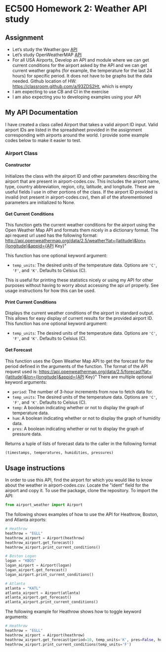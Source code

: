 # EC500 Homework 2: Weather API study

## Assignment
* Let’s study the Weather.gov [API](https://www.weather.gov/documentation/services-web-api)
* Let’s study OpenWeatherMAP [API](https://openweathermap.org/api)
* For all USA Airports, Develop an API and module where we can get current conditions for the airport asked by the API and we can get current weather graphs (for example, the temperature for the last 24 hours) for specific period.  It does not have to be graphs but the data needed.
Github location of HW:  https://classroom.github.com/a/93ZDS2Ht, which is empty
* I am expecting to use CB and CI in the exercise
* I am also expecting you to developing examples using your API

## My API Documentation
I have created a class called Airport that takes a valid airport ID input. Valid airport IDs are listed in the spreadsheet provided in the assignment corresponding with airports around the world. I provide some example codes below to make it easier to test.

### Airport Class ###

#### Constructor
Initializes the class with the airport ID and other parameters describing the airport that are present in airport-codes.csv. This includes the airport name, type, country abbreviation, region, city, latitude, and longitude. These are useful fields I use in other portions of the class. If the airport ID provided is invalid (not present in airport-codes.csv), then all of the aforementioned parameters are initialized to None.

#### Get Current Conditions
This function gets the current weather conditions for the airport using the Open Weather Map API and formats them nicely in a dictionary format. The api request url used has the following format:
http://api.openweathermap.org/data/2.5/weather?lat={latitude}&lon={longitude}&appid={API Key}"

This function has one optional keyword argument:
* `temp_units`: The desired units of the temperature data. Options are `'C'`, `'F'`, and `'K'`. Defaults to Celsius (C).

This is useful for printing these statistics nicely or using my API for other purposes without having to worry about accessing the api url properly. See usage instructions for how this can be used.

#### Print Current Conditions
Displays the current weather conditions of the airport in standard output. This allows for easy display of current results for the provided airport ID. This function has one optional keyword argument:
* `temp_units`: The desired units of the temperature data. Options are `'C'`, `'F'`, and `'K'`. Defaults to Celsius (C).

#### Get Forecast
This function uses the Open Weather Map API to get the forecast for the period defined in the arguments of the function. The format of the API request used is:
https://api.openweathermap.org/data/2.5/forecast?lat={latitude}&lon={longitude}&appid={API Key}"
There are multiple optional keyword arguments:
* `period`: The number of 3-hour increments from now to fetch data for.
* `temp_units`: The desired units of the temperature data. Options are `'C'`, `'F'`, and `'K'`. Defaults to Celsius (C).
* `temp`: A boolean indicating whether or not to display the graph of temperature data.
* `hum`: A boolean indicating whether or not to display the graph of humidity data.
* `pres`: A boolean indicating whether or not to display the graph of pressure data.

Returns a tuple of lists of forecast data to the caller in the following format
```python
(timestamps, temperatures, humidities, pressures)
```


## Usage instructions
In order to use this API, find the airport for which you would like to know about the weather in airport-codes.csv. Locate the "ident" field for the airport and copy it. To use the package, clone the repository. To import the API:
```python
from airport_weather import Airport
```
The following shows examples of how to use the API for Heathrow, Boston, and Atlanta airports:
```python
# Heathrow
heathrow = "EGLL"
heathrow_airport = Airport(heathrow)
heathrow_airport.get_forecast()
heathrow_airport.print_current_conditions()

# Boston Logan
logan = "KBOS"
logan_airport = Airport(logan)
logan_airport.get_forecast()
logan_airport.print_current_conditions()

# Atlanta 
atlanta = "KATL"
atlanta_airport = Airport(atlanta)
atlanta_airport.get_forecast()
atlanta_airport.print_current_conditions()
```

The following example for Heathrow shows how to toggle keyword arguments:
```python
# Heathrow
heathrow = "EGLL"
heathrow_airport = Airport(heathrow)
heathrow_airport.get_forecast(period=10, temp_units='K', pres=False, hum=False)
heathrow_airport.print_current_conditions(temp_units='F')
```